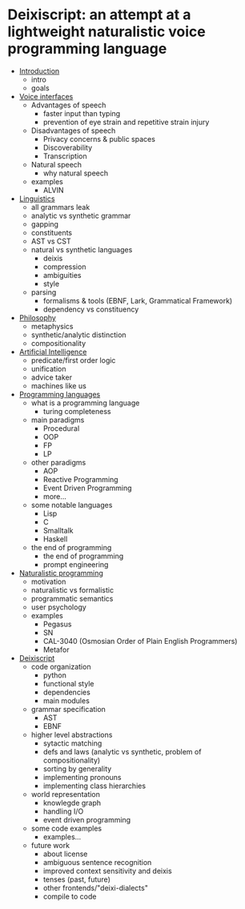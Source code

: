 # Deixiscript: an attempt at a lightweight naturalistic voice programming language

- [Introduction](./0-intro.md)
	- intro
	- goals
- [Voice interfaces](./1-voice-interfaces.md)
	- Advantages of speech
		- faster input than typing
		- prevention of eye strain and repetitive strain injury
	- Disadvantages of speech
		- Privacy concerns & public spaces
		- Discoverability
		- Transcription
	- Natural speech
		- why natural speech
	- examples
		- ALVIN
- [Linguistics](./2-linguistics.md)
	- all grammars leak
	- analytic vs synthetic grammar
	- gapping
	- constituents
	- AST vs CST
	- natural vs synthetic languages
		- deixis
		- compression
		- ambiguities
		- style
	- parsing
		- formalisms & tools (EBNF, Lark, Grammatical Framework)
		- dependency vs constituency
- [Philosophy](./3-philosophy.md)
	- metaphysics
	- synthetic/analytic distinction
	- compositionality
- [Artificial Intelligence](./4-artificial-intelligence.md)
	- predicate/first order logic
	- unification
	- advice taker
	- machines like us
- [Programming languages](./5-programming-languages.md)
	- what is a programming language
		- turing completeness
	- main paradigms
		- Procedural
		- OOP
		- FP
		- LP
	- other paradigms
		- AOP
		- Reactive Programming
		- Event Driven Programming
		- more...
	- some notable languages
		- Lisp
		- C
		- Smalltalk
		- Haskell
	- the end of programming
		- the end of programming
		- prompt engineering
- [Naturalistic programming](./6-naturalistic-programming.md)
	- motivation
	- naturalistic vs formalistic
	- programmatic semantics
	- user psychology
	- examples
		- Pegasus
		- SN
		- CAL-3040 (Osmosian Order of Plain English Programmers)
		- Metafor
- [Deixiscript](./7-deixiscript.md)
	- code organization
		- python
		- functional style
		- dependencies
		- main modules
	- grammar specification
		- AST
		- EBNF
	- higher level abstractions
		- sytactic matching
		- defs and laws (analytic vs synthetic, problem of compositionality)
		- sorting by generality
		- implementing pronouns
		- implementing class hierarchies
	- world representation
		- knowlegde graph
		- handling I/O
		- event driven programming
	- some code examples
		- examples...
	- future work
		- about license
		- ambiguous sentence recognition
		- improved context sensitivity and deixis	
		- tenses (past, future)
		- other frontends/"deixi-dialects"
		- compile to code